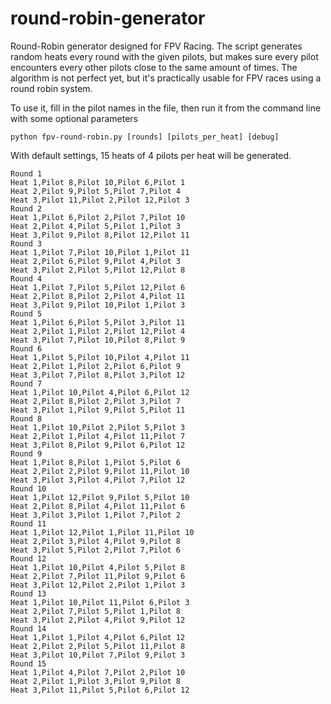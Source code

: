 # round-robin-generator
Round-Robin generator designed for FPV Racing. The script generates random heats every round with the given pilots, but makes sure every pilot encounters every other pilots close to the same amount of times. The algorithm is not perfect yet, but it's practically usable for FPV races using a round robin system.


To use it, fill in the pilot names in the file, then run it from the command line with some optional parameters

```python fpv-round-robin.py [rounds] [pilots_per_heat] [debug]```

With default settings, 15 heats of 4 pilots per heat will be generated.

```
Round 1
Heat 1,Pilot 8,Pilot 10,Pilot 6,Pilot 1
Heat 2,Pilot 9,Pilot 5,Pilot 7,Pilot 4
Heat 3,Pilot 11,Pilot 2,Pilot 12,Pilot 3
Round 2
Heat 1,Pilot 6,Pilot 2,Pilot 7,Pilot 10
Heat 2,Pilot 4,Pilot 5,Pilot 1,Pilot 3
Heat 3,Pilot 9,Pilot 8,Pilot 12,Pilot 11
Round 3
Heat 1,Pilot 7,Pilot 10,Pilot 1,Pilot 11
Heat 2,Pilot 6,Pilot 9,Pilot 4,Pilot 3
Heat 3,Pilot 2,Pilot 5,Pilot 12,Pilot 8
Round 4
Heat 1,Pilot 7,Pilot 5,Pilot 12,Pilot 6
Heat 2,Pilot 8,Pilot 2,Pilot 4,Pilot 11
Heat 3,Pilot 9,Pilot 10,Pilot 1,Pilot 3
Round 5
Heat 1,Pilot 6,Pilot 5,Pilot 3,Pilot 11
Heat 2,Pilot 1,Pilot 2,Pilot 12,Pilot 4
Heat 3,Pilot 7,Pilot 10,Pilot 8,Pilot 9
Round 6
Heat 1,Pilot 5,Pilot 10,Pilot 4,Pilot 11
Heat 2,Pilot 1,Pilot 2,Pilot 6,Pilot 9
Heat 3,Pilot 7,Pilot 8,Pilot 3,Pilot 12
Round 7
Heat 1,Pilot 10,Pilot 4,Pilot 6,Pilot 12
Heat 2,Pilot 8,Pilot 2,Pilot 3,Pilot 7
Heat 3,Pilot 1,Pilot 9,Pilot 5,Pilot 11
Round 8
Heat 1,Pilot 10,Pilot 2,Pilot 5,Pilot 3
Heat 2,Pilot 1,Pilot 4,Pilot 11,Pilot 7
Heat 3,Pilot 8,Pilot 9,Pilot 6,Pilot 12
Round 9
Heat 1,Pilot 8,Pilot 1,Pilot 5,Pilot 6
Heat 2,Pilot 2,Pilot 9,Pilot 11,Pilot 10
Heat 3,Pilot 3,Pilot 4,Pilot 7,Pilot 12
Round 10
Heat 1,Pilot 12,Pilot 9,Pilot 5,Pilot 10
Heat 2,Pilot 8,Pilot 4,Pilot 11,Pilot 6
Heat 3,Pilot 3,Pilot 1,Pilot 7,Pilot 2
Round 11
Heat 1,Pilot 12,Pilot 1,Pilot 11,Pilot 10
Heat 2,Pilot 3,Pilot 4,Pilot 9,Pilot 8
Heat 3,Pilot 5,Pilot 2,Pilot 7,Pilot 6
Round 12
Heat 1,Pilot 10,Pilot 4,Pilot 5,Pilot 8
Heat 2,Pilot 7,Pilot 11,Pilot 9,Pilot 6
Heat 3,Pilot 12,Pilot 2,Pilot 1,Pilot 3
Round 13
Heat 1,Pilot 10,Pilot 11,Pilot 6,Pilot 3
Heat 2,Pilot 7,Pilot 5,Pilot 1,Pilot 8
Heat 3,Pilot 2,Pilot 4,Pilot 9,Pilot 12
Round 14
Heat 1,Pilot 1,Pilot 4,Pilot 6,Pilot 12
Heat 2,Pilot 2,Pilot 5,Pilot 11,Pilot 8
Heat 3,Pilot 10,Pilot 7,Pilot 9,Pilot 3
Round 15
Heat 1,Pilot 4,Pilot 7,Pilot 2,Pilot 10
Heat 2,Pilot 1,Pilot 3,Pilot 9,Pilot 8
Heat 3,Pilot 11,Pilot 5,Pilot 6,Pilot 12
```
